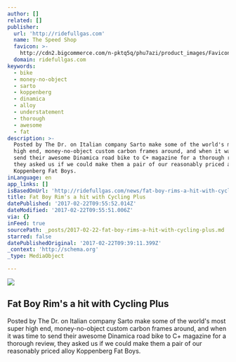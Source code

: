 ```yaml
---
author: []
related: []
publisher:
  url: 'http://ridefullgas.com'
  name: The Speed Shop
  favicon: >-
    http://cdn2.bigcommerce.com/n-pktq5q/phu7azi/product_images/Favicon2.png?t=1471549226
  domain: ridefullgas.com
keywords:
  - bike
  - money-no-object
  - sarto
  - koppenberg
  - dinamica
  - alloy
  - understatement
  - thorough
  - awesome
  - fat
description: >-
  Posted by The Dr. on Italian company Sarto make some of the world's most super
  high end, money-no-object custom carbon frames around, and when it was time to
  send their awesome Dinamica road bike to C+ magazine for a thorough review,
  they asked us if we could make them a pair of our reasonably priced alloy
  Koppenberg Fat Boys.
inLanguage: en
app_links: []
isBasedOnUrl: 'http://ridefullgas.com/news/fat-boy-rims-a-hit-with-cycling-plus/'
title: Fat Boy Rim's a hit with Cycling Plus
datePublished: '2017-02-22T09:55:52.014Z'
dateModified: '2017-02-22T09:55:51.006Z'
via: {}
inFeed: true
sourcePath: _posts/2017-02-22-fat-boy-rims-a-hit-with-cycling-plus.md
starred: false
datePublishedOriginal: '2017-02-22T09:39:11.399Z'
_context: 'http://schema.org'
_type: MediaObject

---
```

<article style=""><img src="https://imgflo.herokuapp.com/graph/2b2431f8e7ba7b0/7749f332dd75759e6d6f1e8cf9405918/noop.jpg?input=http%3A%2F%2Fcdn2.bigcommerce.com%2Fn-pktq5q%2Fphu7azi%2Fproduct_images%2Fuploaded_images%2Fcyp-303-026-full.jpg" /><h1>Fat Boy Rim's a hit with Cycling Plus</h1><p>Posted by The Dr. on Italian company Sarto make some of the world's most super high end, money-no-object custom carbon frames around, and when it was time to send their awesome Dinamica road bike to C+ magazine for a thorough review, they asked us if we could make them a pair of our reasonably priced alloy Koppenberg Fat Boys.</p></article>